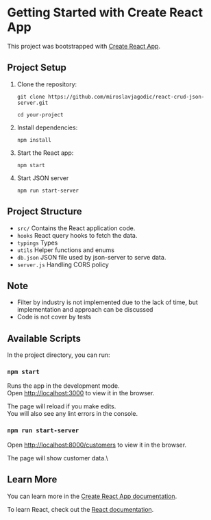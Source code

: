 # Getting Started with Create React App

This project was bootstrapped with [Create React App](https://github.com/facebook/create-react-app).

## Project Setup

1. Clone the repository:

   `git clone https://github.com/miroslavjagodic/react-crud-json-server.git`

   `cd your-project`

2. Install dependencies:

   `npm install`

3. Start the React app:

   `npm start`

4. Start JSON server

   `npm run start-server`

## Project Structure

- `src/` Contains the React application code.
- `hooks` React query hooks to fetch the data.
- `typings` Types
- `utils` Helper functions and enums
- `db.json` JSON file used by json-server to serve data.
- `server.js` Handling CORS policy

## Note

- Filter by industry is not implemented due to the lack of time, but implementation and approach can be discussed
- Code is not cover by tests

## Available Scripts

In the project directory, you can run:

### `npm start`

Runs the app in the development mode.\
Open [http://localhost:3000](http://localhost:3000) to view it in the browser.

The page will reload if you make edits.\
You will also see any lint errors in the console.

### `npm run start-server`

Open [http://localhost:8000/customers](http://localhost:8000/customers) to view it in the browser.

The page will show customer data.\

## Learn More

You can learn more in the [Create React App documentation](https://facebook.github.io/create-react-app/docs/getting-started).

To learn React, check out the [React documentation](https://reactjs.org/).

